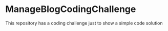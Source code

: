 # ManageBlogCodingChallenge
This repository has a coding challenge just to show a simple code solution
